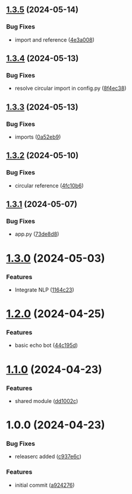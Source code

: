 ## [1.3.5](https://github.com/baileynyx/scrumbag_pm/compare/v1.3.4...v1.3.5) (2024-05-14)


### Bug Fixes

* import and reference ([4e3a008](https://github.com/baileynyx/scrumbag_pm/commit/4e3a0082ef50c8977a2351b441c07f3b19fa2f32))

## [1.3.4](https://github.com/baileynyx/scrumbag_pm/compare/v1.3.3...v1.3.4) (2024-05-13)


### Bug Fixes

* resolve circular import in config.py ([8f4ec38](https://github.com/baileynyx/scrumbag_pm/commit/8f4ec38b2cd7b09ac06be2b8f279429312153ba1))

## [1.3.3](https://github.com/baileynyx/scrumbag_pm/compare/v1.3.2...v1.3.3) (2024-05-13)


### Bug Fixes

* imports ([0a52eb9](https://github.com/baileynyx/scrumbag_pm/commit/0a52eb977602372b6fe8408bb55f45a241f86db8))

## [1.3.2](https://github.com/baileynyx/scrumbag_pm/compare/v1.3.1...v1.3.2) (2024-05-10)


### Bug Fixes

* circular reference ([4fc10b6](https://github.com/baileynyx/scrumbag_pm/commit/4fc10b64a280ffc79f17f3e16e6355eba5224baf))

## [1.3.1](https://github.com/baileynyx/scrumbag_pm/compare/v1.3.0...v1.3.1) (2024-05-07)


### Bug Fixes

* app.py ([73de8d8](https://github.com/baileynyx/scrumbag_pm/commit/73de8d8dd64fb53f015200606b5a2426728e6e5d))

# [1.3.0](https://github.com/baileynyx/scrumbag_pm/compare/v1.2.0...v1.3.0) (2024-05-03)


### Features

* Integrate NLP ([1164c23](https://github.com/baileynyx/scrumbag_pm/commit/1164c23266cb30e73e73657fc100c44772dda4ad))

# [1.2.0](https://github.com/baileynyx/scrumbag_pm/compare/v1.1.0...v1.2.0) (2024-04-25)


### Features

* basic echo bot ([44c195d](https://github.com/baileynyx/scrumbag_pm/commit/44c195d052f40a93e9005f096c898b576f3b0b48))

# [1.1.0](https://github.com/baileynyx/scrumbag_pm/compare/v1.0.0...v1.1.0) (2024-04-23)


### Features

* shared module ([dd1002c](https://github.com/baileynyx/scrumbag_pm/commit/dd1002cd3f0c8bb7e9b329ab76bfe9bc80462d58))

# 1.0.0 (2024-04-23)


### Bug Fixes

* releaserc added ([c937e6c](https://github.com/baileynyx/scrumbag_pm/commit/c937e6cc2526aaa293083dacfc273d7a3430ec9e))


### Features

* initial commit ([a924276](https://github.com/baileynyx/scrumbag_pm/commit/a92427617fba96670b36c631e176bf180a342fb4))
